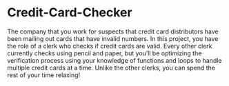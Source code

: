 # Credit-Card-Checker

The company that you work for suspects that credit card distributors have been mailing out cards that have invalid numbers. 
In this project, you have the role of a clerk who checks if credit cards are valid. 
Every other clerk currently checks using pencil and paper, but you’ll be optimizing the verification process using your knowledge of functions and loops to handle multiple credit cards at a time. 
Unlike the other clerks, you can spend the rest of your time relaxing!
